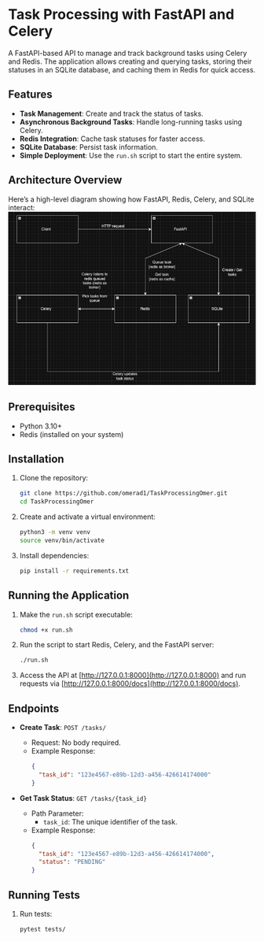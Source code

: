 # Task Processing with FastAPI and Celery

A FastAPI-based API to manage and track background tasks using Celery and Redis.
The application allows creating and querying tasks, 
storing their statuses in an SQLite database, and caching them in Redis for quick access.

## Features

- **Task Management**: Create and track the status of tasks.
- **Asynchronous Background Tasks**: Handle long-running tasks using Celery.
- **Redis Integration**: Cache task statuses for faster access.
- **SQLite Database**: Persist task information.
- **Simple Deployment**: Use the `run.sh` script to start the entire system.


## Architecture Overview
Here’s a high-level diagram showing how FastAPI, Redis, Celery, and SQLite interact:
![diagram.png](diagram.png)
## Prerequisites

- Python 3.10+
- Redis (installed on your system)

## Installation

1. Clone the repository:
    ```bash
    git clone https://github.com/omerad1/TaskProcessingOmer.git
    cd TaskProcessingOmer
    ```

2. Create and activate a virtual environment:
    ```bash
    python3 -m venv venv
    source venv/bin/activate
    ```

3. Install dependencies:
    ```bash
    pip install -r requirements.txt
    ```

## Running the Application

1. Make the `run.sh` script executable:
    ```bash
    chmod +x run.sh
    ```

2. Run the script to start Redis, Celery, and the FastAPI server:
    ```bash
    ./run.sh
    ```

3. Access the API at [http://127.0.0.1:8000](http://127.0.0.1:8000) and run requests via [http://127.0.0.1:8000/docs](http://127.0.0.1:8000/docs).

## Endpoints

- **Create Task**: `POST /tasks/`
    - Request: No body required.
    - Example Response:
      ```json
      {
        "task_id": "123e4567-e89b-12d3-a456-426614174000"
      }
      ```

- **Get Task Status**: `GET /tasks/{task_id}`
    - Path Parameter:
      - `task_id`: The unique identifier of the task.
    - Example Response:
      ```json
      {
        "task_id": "123e4567-e89b-12d3-a456-426614174000",
        "status": "PENDING"
      }
      ```

## Running Tests

1. Run tests:
    ```bash
    pytest tests/
    ```
